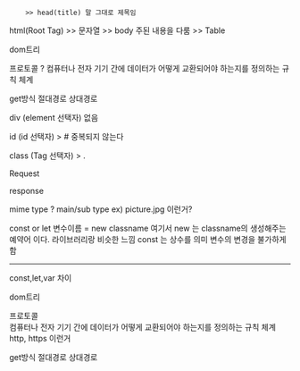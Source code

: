 



		>> head(title) 말 그대로 제목임

html(Root Tag)
			 		 >> 문자열
		>> body 주된 내용을 다룸
			 		 >> Table

dom트리 

프로토콜 ? 
컴퓨터나 전자 기기 간에 데이터가 어떻게 
교환되어야 하는지를 정의하는 규칙 체계

get방식
절대경로
상대경로

div  (element 선택자) 없음

id (id 선택자)  > # 
	         중복되지 않는다

class (Tag 선택자) > . 


Request

response

mime type ? 
main/sub type
ex) picture.jpg 이런거?

const or let 변수이름 = new classname 여기서 new 는  classname의
생성해주는 예약어 이다. 
라이브러리랑 비슷한 느낌
const 는 상수를 의미 변수의 변경을 불가하게 함

--------------------------------------------------------

const,let,var 차이

dom트리 

프로토콜  
컴퓨터나 전자 기기 간에 데이터가 어떻게 
교환되어야 하는지를 정의하는 규칙 체계
http, https 이런거

get방식
절대경로
상대경로